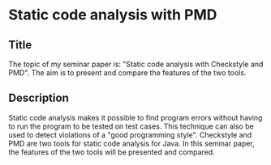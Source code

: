 # Static code analysis with PMD

## Title

The topic of my seminar paper is: "Static code analysis with Checkstyle and PMD". The aim is to present and compare the features of the two tools.

## Description

Static code analysis makes it possible to find program errors without having to run the program to be tested on test cases. This technique can also be used to detect violations of a "good programming style". Checkstyle and PMD are two tools for static code analysis for Java. In this seminar paper, the features of the two tools will be presented and compared.
